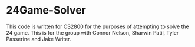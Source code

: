 # 24Game-Solver
This code is written for CS2800 for the purposes of attempting to solve the 24 game. This is for the group with Connor Nelson, Sharwin Patil, Tyler Passerine and Jake Writer. 

